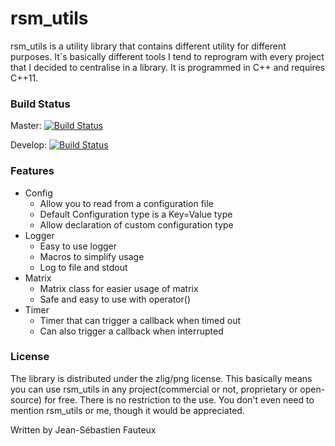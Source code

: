 # rsm_utils

rsm_utils is a utility library that contains different utility for different purposes. It`s basically different tools I tend to reprogram with every project that I decided to centralise in a library. It is programmed in C++ and requires C++11.

### Build Status		

Master: [![Build Status](https://travis-ci.org/Rosme/rsm_utils.svg?branch=master)](https://travis-ci.org/Rosme/rsm_utils)		

Develop: [![Build Status](https://travis-ci.org/Rosme/rsm_utils.svg?branch=develop)](https://travis-ci.org/Rosme/rsm_utils)		

### Features

* Config
    * Allow you to read from a configuration file
    * Default Configuration type is a Key=Value type
    * Allow declaration of custom configuration type
* Logger
    * Easy to use logger
    * Macros to simplify usage
    * Log to file and stdout
* Matrix
    * Matrix class for easier usage of matrix
    * Safe and easy to use with operator()
* Timer
    * Timer that can trigger a callback when timed out
    * Can also trigger a callback when interrupted

### License

The library is distributed under the zlig/png license. This basically means you can use rsm_utils in any project(commercial or not, proprietary or open-source) for free. There is no restriction to the use. You don't even need to mention rsm_utils or me, though it would be appreciated.

Written by Jean-Sébastien Fauteux

